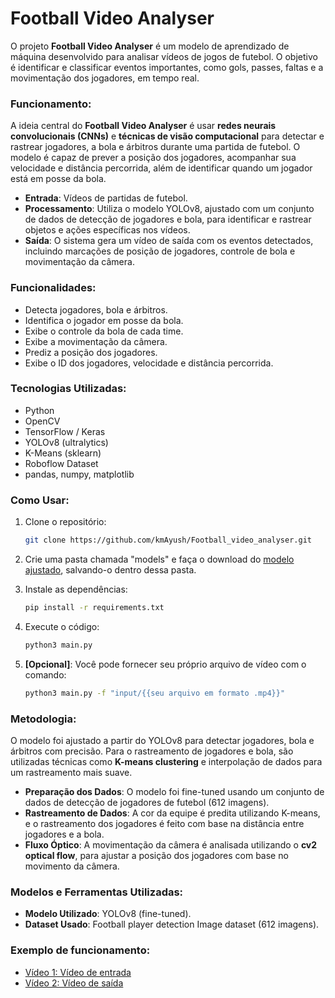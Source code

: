 # Football Video Analyser

O projeto **Football Video Analyser** é um modelo de aprendizado de máquina desenvolvido para analisar vídeos de jogos de futebol. O objetivo é identificar e classificar eventos importantes, como gols, passes, faltas e a movimentação dos jogadores, em tempo real.

### Funcionamento:

A ideia central do **Football Video Analyser** é usar **redes neurais convolucionais (CNNs)** e **técnicas de visão computacional** para detectar e rastrear jogadores, a bola e árbitros durante uma partida de futebol. O modelo é capaz de prever a posição dos jogadores, acompanhar sua velocidade e distância percorrida, além de identificar quando um jogador está em posse da bola.

- **Entrada**: Vídeos de partidas de futebol.
- **Processamento**: Utiliza o modelo YOLOv8, ajustado com um conjunto de dados de detecção de jogadores e bola, para identificar e rastrear objetos e ações específicas nos vídeos.
- **Saída**: O sistema gera um vídeo de saída com os eventos detectados, incluindo marcações de posição de jogadores, controle de bola e movimentação da câmera.

### Funcionalidades:

- Detecta jogadores, bola e árbitros.
- Identifica o jogador em posse da bola.
- Exibe o controle da bola de cada time.
- Exibe a movimentação da câmera.
- Prediz a posição dos jogadores.
- Exibe o ID dos jogadores, velocidade e distância percorrida.

### Tecnologias Utilizadas:

- Python
- OpenCV
- TensorFlow / Keras
- YOLOv8 (ultralytics)
- K-Means (sklearn)
- Roboflow Dataset
- pandas, numpy, matplotlib

### Como Usar:

1. Clone o repositório:
   ```bash
   git clone https://github.com/kmAyush/Football_video_analyser.git
   ```
2. Crie uma pasta chamada "models" e faça o download do [modelo ajustado](https://huggingface.co/Ayushkm10/Football_video_analyser/blob/main/best.pt), salvando-o dentro dessa pasta.
3. Instale as dependências:
   ```bash
   pip install -r requirements.txt
   ```
4. Execute o código:
   ```bash
   python3 main.py
   ```

5. **[Opcional]**: Você pode fornecer seu próprio arquivo de vídeo com o comando:
   ```bash
   python3 main.py -f "input/{{seu arquivo em formato .mp4}}"
   ```

### Metodologia:

O modelo foi ajustado a partir do YOLOv8 para detectar jogadores, bola e árbitros com precisão. Para o rastreamento de jogadores e bola, são utilizadas técnicas como **K-means clustering** e interpolação de dados para um rastreamento mais suave.

- **Preparação dos Dados**: O modelo foi fine-tuned usando um conjunto de dados de detecção de jogadores de futebol (612 imagens).
- **Rastreamento de Dados**: A cor da equipe é predita utilizando K-means, e o rastreamento dos jogadores é feito com base na distância entre jogadores e a bola.
- **Fluxo Óptico**: A movimentação da câmera é analisada utilizando o **cv2 optical flow**, para ajustar a posição dos jogadores com base no movimento da câmera.

### Modelos e Ferramentas Utilizadas:

- **Modelo Utilizado**: YOLOv8 (fine-tuned).
- **Dataset Usado**: Football player detection Image dataset (612 imagens).
 
### Exemplo de funcionamento:
- [Vídeo 1: Vídeo de entrada](./videos/football_sample.mp4)
- [Vídeo 2: Vídeo de saída](./videos/output.mp4)
